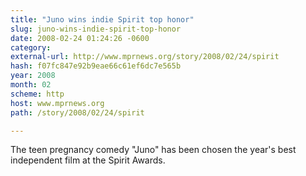 ```yaml
---
title: "Juno wins indie Spirit top honor"
slug: juno-wins-indie-spirit-top-honor
date: 2008-02-24 01:24:26 -0600
category: 
external-url: http://www.mprnews.org/story/2008/02/24/spirit
hash: f07fc847e92b9eae66c61ef6dc7e565b
year: 2008
month: 02
scheme: http
host: www.mprnews.org
path: /story/2008/02/24/spirit

---
```


The teen pregnancy comedy "Juno"
has been chosen the year's best independent film at the Spirit
Awards.
